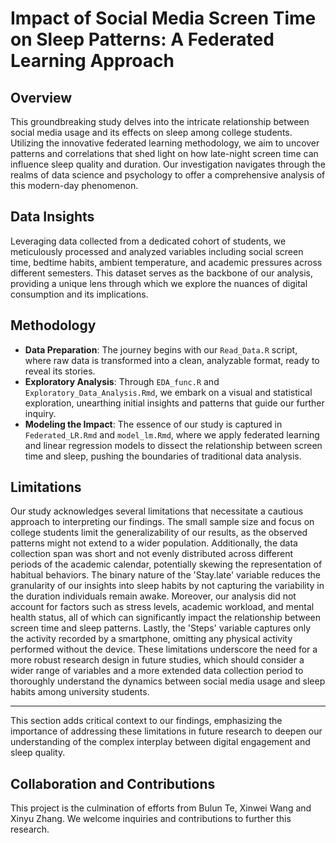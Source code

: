 # Impact of Social Media Screen Time on Sleep Patterns: A Federated Learning Approach

## Overview
This groundbreaking study delves into the intricate relationship between social media usage and its effects on sleep among college students. Utilizing the innovative federated learning methodology, we aim to uncover patterns and correlations that shed light on how late-night screen time can influence sleep quality and duration. Our investigation navigates through the realms of data science and psychology to offer a comprehensive analysis of this modern-day phenomenon.

## Data Insights
Leveraging data collected from a dedicated cohort of students, we meticulously processed and analyzed variables including social screen time, bedtime habits, ambient temperature, and academic pressures across different semesters. This dataset serves as the backbone of our analysis, providing a unique lens through which we explore the nuances of digital consumption and its implications.

## Methodology
- **Data Preparation**: The journey begins with our `Read_Data.R` script, where raw data is transformed into a clean, analyzable format, ready to reveal its stories.
- **Exploratory Analysis**: Through `EDA_func.R` and `Exploratory_Data_Analysis.Rmd`, we embark on a visual and statistical exploration, unearthing initial insights and patterns that guide our further inquiry.
- **Modeling the Impact**: The essence of our study is captured in `Federated_LR.Rmd` and `model_lm.Rmd`, where we apply federated learning and linear regression models to dissect the relationship between screen time and sleep, pushing the boundaries of traditional data analysis.

## Limitations
Our study acknowledges several limitations that necessitate a cautious approach to interpreting our findings. The small sample size and focus on college students limit the generalizability of our results, as the observed patterns might not extend to a wider population. Additionally, the data collection span was short and not evenly distributed across different periods of the academic calendar, potentially skewing the representation of habitual behaviors. The binary nature of the 'Stay.late' variable reduces the granularity of our insights into sleep habits by not capturing the variability in the duration individuals remain awake. Moreover, our analysis did not account for factors such as stress levels, academic workload, and mental health status, all of which can significantly impact the relationship between screen time and sleep patterns. Lastly, the 'Steps' variable captures only the activity recorded by a smartphone, omitting any physical activity performed without the device. These limitations underscore the need for a more robust research design in future studies, which should consider a wider range of variables and a more extended data collection period to thoroughly understand the dynamics between social media usage and sleep habits among university students.

---

This section adds critical context to our findings, emphasizing the importance of addressing these limitations in future research to deepen our understanding of the complex interplay between digital engagement and sleep quality.



## Collaboration and Contributions
This project is the culmination of efforts from Bulun Te, Xinwei Wang and Xinyu Zhang. We welcome inquiries and contributions to further this research. 



